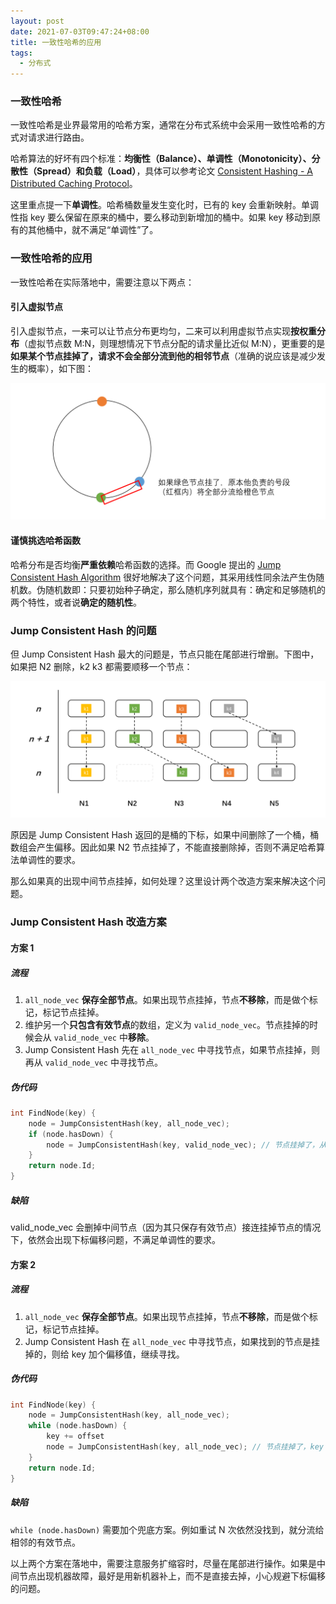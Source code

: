 ```yaml
---
layout: post
date: 2021-07-03T09:47:24+08:00
title: 一致性哈希的应用
tags: 
  - 分布式
---
```


### 一致性哈希

一致性哈希是业界最常用的哈希方案，通常在分布式系统中会采用一致性哈希的方式对请求进行路由。

哈希算法的好坏有四个标准：**均衡性（Balance）、单调性（Monotonicity）、分散性（Spread）**和**负载（Load）**，具体可以参考论文 [Consistent Hashing - A Distributed Caching Protocol](http://webcache.googleusercontent.com/search?q=cache:-EmlEOjK3_4J:www.birger-kuehnel.de/uploads/media/consistenthashing_01.pdf+&cd=2&hl=zh-TW&ct=clnk)。

这里重点提一下**单调性**。哈希桶数量发生变化时，已有的 key 会重新映射。单调性指 key 要么保留在原来的桶中，要么移动到新增加的桶中。如果 key 移动到原有的其他桶中，就不满足“单调性”了。

### 一致性哈希的应用

一致性哈希在实际落地中，需要注意以下两点：

#### 引入虚拟节点

引入虚拟节点，一来可以让节点分布更均匀，二来可以利用虚拟节点实现**按权重分布**（虚拟节点数 M:N，则理想情况下节点分配的请求量比近似 M:N），更重要的是**如果某个节点挂掉了，请求不会全部分流到他的相邻节点**（准确的说应该是减少发生的概率），如下图：

<img src="/assets/images/consistent-hash/illustration-1.png" width="600" />

#### 谨慎挑选哈希函数

哈希分布是否均衡**严重依赖**哈希函数的选择。而 Google 提出的 [Jump Consistent Hash Algorithm](https://arxiv.org/ftp/arxiv/papers/1406/1406.2294.pdf) 很好地解决了这个问题，其采用线性同余法产生伪随机数。伪随机数即：只要初始种子确定，那么随机序列就具有：确定和足够随机的两个特性，或者说**确定的随机性**。

### Jump Consistent Hash 的问题

但 Jump Consistent Hash 最大的问题是，节点只能在尾部进行增删。下图中，如果把 N2 删除，k2 k3 都需要顺移一个节点：

<img src="/assets/images/consistent-hash/illustration-2.png" width="600" />

原因是 Jump Consistent Hash 返回的是桶的下标，如果中间删除了一个桶，桶数组会产生偏移。因此如果 N2 节点挂掉了，不能直接删除掉，否则不满足哈希算法单调性的要求。

那么如果真的出现中间节点挂掉，如何处理？这里设计两个改造方案来解决这个问题。

### Jump Consistent Hash 改造方案

#### 方案 1

##### 流程

1. ```all_node_vec``` **保存全部节点**。如果出现节点挂掉，节点**不移除**，而是做个标记，标记节点挂掉。
2. 维护另一个**只包含有效节点**的数组，定义为 ```valid_node_vec```。节点挂掉的时候会从 ```valid_node_vec``` 中**移除**。
3. Jump Consistent Hash 先在 ```all_node_vec``` 中寻找节点，如果节点挂掉，则再从 ```valid_node_vec``` 中寻找节点。

##### 伪代码

```cpp
int FindNode(key) {
    node = JumpConsistentHash(key, all_node_vec);
    if (node.hasDown) { 
        node = JumpConsistentHash(key, valid_node_vec); // 节点挂掉了，从 valid_node_vec 中找
    }
    return node.Id;
}
```

##### 缺陷

valid_node_vec 会删掉中间节点（因为其只保存有效节点）接连挂掉节点的情况下，依然会出现下标偏移问题，不满足单调性的要求。

#### 方案 2

##### 流程

1. ```all_node_vec``` **保存全部节点**。如果出现节点挂掉，节点**不移除**，而是做个标记，标记节点挂掉。
2. Jump Consistent Hash 在 ```all_node_vec``` 中寻找节点，如果找到的节点是挂掉的，则给 key 加个偏移值，继续寻找。

##### 伪代码

```cpp
int FindNode(key) {
    node = JumpConsistentHash(key, all_node_vec);
    while (node.hasDown) { 
        key += offset
        node = JumpConsistentHash(key, all_node_vec); // 节点挂掉了，key 加个 offset 值继续寻找
    }
    return node.Id;
}
```

##### 缺陷

`while (node.hasDown)` 需要加个兜底方案。例如重试 N 次依然没找到，就分流给相邻的有效节点。

以上两个方案在落地中，需要注意服务扩缩容时，尽量在尾部进行操作。如果是中间节点出现机器故障，最好是用新机器补上，而不是直接去掉，小心规避下标偏移的问题。
